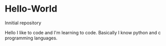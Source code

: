 # Hello-World
Innitial repository

Hello I like to code and I'm learning to code. 
Basically I know python and c programming languages.
